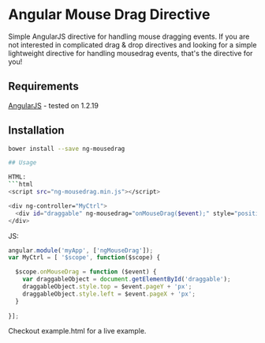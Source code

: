 Angular Mouse Drag Directive
===========

Simple AngularJS directive for handling mouse dragging events. If you are not interested in complicated drag & drop directives and looking for a simple lightweight directive for handling mousedrag events, that's the directive for you!

## Requirements
[AngularJS] - tested on 1.2.19

## Installation
```sh
bower install --save ng-mousedrag

## Usage

HTML:
```html
<script src="ng-mousedrag.min.js"></script>

<div ng-controller="MyCtrl">
  <div id="draggable" ng-mousedrag="onMouseDrag($event);" style="position:absolute"></div>
</div>
```

JS:
```js
angular.module('myApp', ['ngMouseDrag']);
var MyCtrl = [ '$scope', function($scope) {

  $scope.onMouseDrag = function ($event) {
    var draggableObject = document.getElementById('draggable');
    draggableObject.style.top = $event.pageY + 'px';
    draggableObject.style.left = $event.pageX + 'px';
  }
  
}];
```

Checkout example.html for a live example.

[AngularJS]:https://angularjs.org
